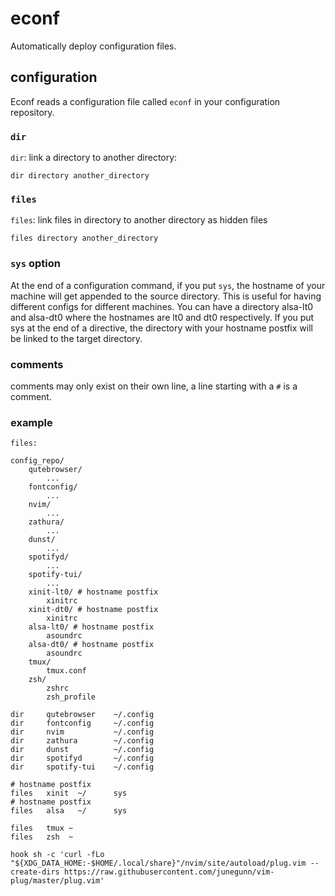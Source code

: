 # econf
Automatically deploy configuration files.

## configuration
Econf reads a configuration file called `econf` in your configuration repository.

### `dir`
`dir`: link a directory to another directory:

`dir directory another_directory`

### `files`
`files`: link files in directory to another directory as hidden files

`files directory another_directory`

### `sys` option
At the end of a configuration command, if you put `sys`, the hostname of your machine
will get appended to the source directory. This is useful for having different configs for
different machines. You can have a directory alsa-lt0 and alsa-dt0 where the hostnames are lt0
and dt0 respectively. If you put sys at the end of a directive, the directory with your hostname
postfix will be linked to the target directory.

### comments
comments may only exist on their own line, a line starting with a `#` is a comment.

### example

```
files:

config_repo/
    qutebrowser/
        ...
    fontconfig/
        ...
    nvim/
        ...
    zathura/
        ...
    dunst/
        ...
    spotifyd/
        ...
    spotify-tui/
        ...
    xinit-lt0/ # hostname postfix
        xinitrc
    xinit-dt0/ # hostname postfix
        xinitrc
    alsa-lt0/ # hostname postfix
        asoundrc
    alsa-dt0/ # hostname postfix
        asoundrc
    tmux/
        tmux.conf
    zsh/
        zshrc
        zsh_profile
```

```
dir     qutebrowser    ~/.config
dir     fontconfig     ~/.config
dir     nvim           ~/.config
dir     zathura        ~/.config
dir     dunst          ~/.config
dir     spotifyd       ~/.config
dir     spotify-tui    ~/.config

# hostname postfix
files   xinit  ~/      sys
# hostname postfix
files   alsa   ~/      sys

files   tmux ~
files   zsh  ~

hook sh -c 'curl -fLo "${XDG_DATA_HOME:-$HOME/.local/share}"/nvim/site/autoload/plug.vim --create-dirs https://raw.githubusercontent.com/junegunn/vim-plug/master/plug.vim'
```
